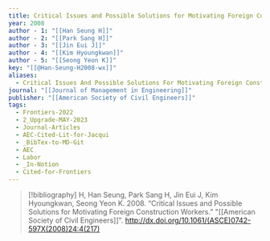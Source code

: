 ```yaml
---
title: Critical Issues and Possible Solutions for Motivating Foreign Construction Workers
year: 2008
author - 1: "[[Han Seung H]]"
author - 2: "[[Park Sang H]]"
author - 3: "[[Jin Eui J]]"
author - 4: "[[Kim Hyoungkwan]]"
author - 5: "[[Seong Yeon K]]"
key: "[[@Han-Seung-H2008-wx]]"
aliases:
  - Critical Issues And Possible Solutions For Motivating Foreign Construction Workers
journal: "[[Journal of Management in Engineering]]"
publisher: "[[American Society of Civil Engineers]]"
tags:
  - Frontiers-2022
  - 2_Upgrade-MAY-2023
  - Journal-Articles
  - AEC-Cited-Lit-for-Jacqui
  - _BibTex-to-MD-Git
  - AEC
  - Labor
  - _In-Notion
  - Cited-for-Frontiers
---
```


> [!bibliography]
> H, Han Seung, Park Sang H, Jin Eui J, Kim Hyoungkwan, Seong Yeon K. 2008. “Critical Issues and Possible Solutions for Motivating Foreign Construction Workers.” "[[American Society of Civil Engineers]]". http://dx.doi.org/10.1061/(ASCE)0742-597X(2008)24:4(217)